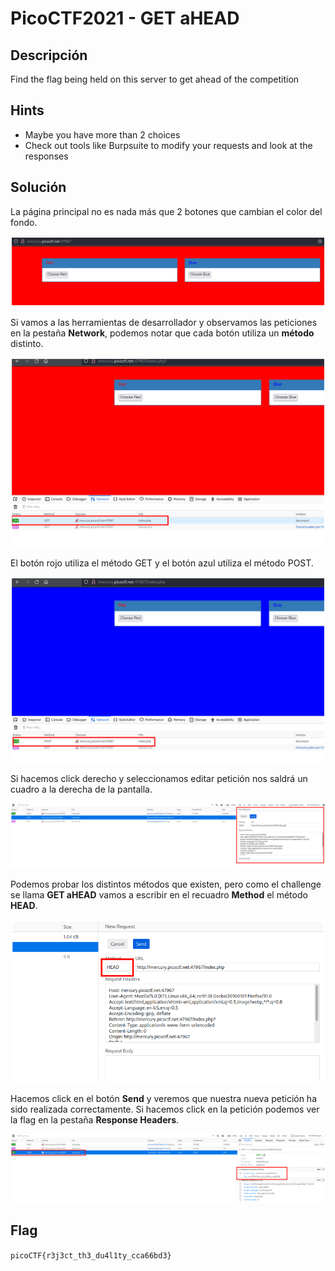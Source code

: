 # PicoCTF2021 - GET aHEAD


## Descripción

Find the flag being held on this server to get ahead of the competition


## Hints

- Maybe you have more than 2 choices
- Check out tools like Burpsuite to modify your requests and look at the responses


## Solución

La página principal no es nada más que 2 botones que cambian el color del fondo.

![](./imagenes/get-ahead-1.png)

Si vamos a las herramientas de desarrollador y observamos las peticiones en la pestaña **Network**, podemos notar que cada botón utiliza un **método** distinto.

![](./imagenes/get-ahead-2.png)

El botón rojo utiliza el método GET y el botón azul utiliza el método POST.

![](./imagenes/get-ahead-3.png)

Si hacemos click derecho y seleccionamos editar petición nos saldrá un cuadro a la derecha de la pantalla.

![](./imagenes/get-ahead-4.png)

Podemos probar los distintos métodos que existen, pero como el challenge se llama **GET aHEAD** vamos a escribir en el recuadro **Method** el método **HEAD**.

![](./imagenes/get-ahead-5.png)

Hacemos click en el botón **Send** y veremos que nuestra nueva petición ha sido realizada correctamente. Si hacemos click en la petición podemos ver la flag en la pestaña **Response Headers**.

![](./imagenes/get-ahead-6.png)


## Flag

`picoCTF{r3j3ct_th3_du4l1ty_cca66bd3}`